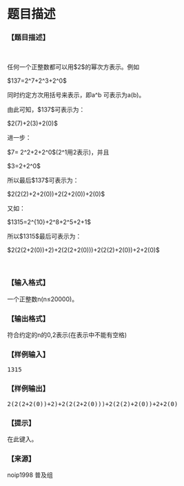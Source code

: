 # 题目描述


<h3>
【题目描述】
</h3>
<p>
<br/>
</p>
<p>
任何一个正整数都可以用$2$的幂次方表示。例如
</p>
<p>
$137=2^7+2^3+2^0$
</p>
<p>
同时约定方次用括号来表示，即a^b 可表示为a(b)。
</p>
<p>
由此可知，$137$可表示为：
</p>
<p>
$2(7)+2(3)+2(0)$
</p>
<p>
进一步：
</p>
<p>
$7= 2^2+2+2^0$(2^1用2表示)，并且
</p>
<p>
$3=2+2^0$
</p>
<p>
所以最后$137$可表示为：
</p>
<p>
$2(2(2)+2+2(0))+2(2+2(0))+2(0)$
</p>
<p>
又如：
</p>
<p>
$1315=2^{10}+2^8+2^5+2+1$
</p>
<p>
所以$1315$最后可表示为：
</p>
<p>
$2(2(2+2(0))+2)+2(2(2+2(0)))+2(2(2)+2(0))+2+2(0)$
</p>
<p>
<br/>
</p>
<h3>
【输入格式】
</h3>
<p>
一个正整数n(n≤20000)。
</p>
<h3>
【输出格式】
</h3>
<p>
符合约定的n的0,2表示(在表示中不能有空格)
</p>
<h3>
【样例输入】
</h3>
<pre>1315</pre>
<h3>
【样例输出】
</h3>
<pre>2(2(2+2(0))+2)+2(2(2+2(0)))+2(2(2)+2(0))+2+2(0)</pre>
<h3>
【提示】
</h3>
<p>
在此键入。
</p>
<h3>
【来源】
</h3>
<p>
noip1998 普及组
</p>
